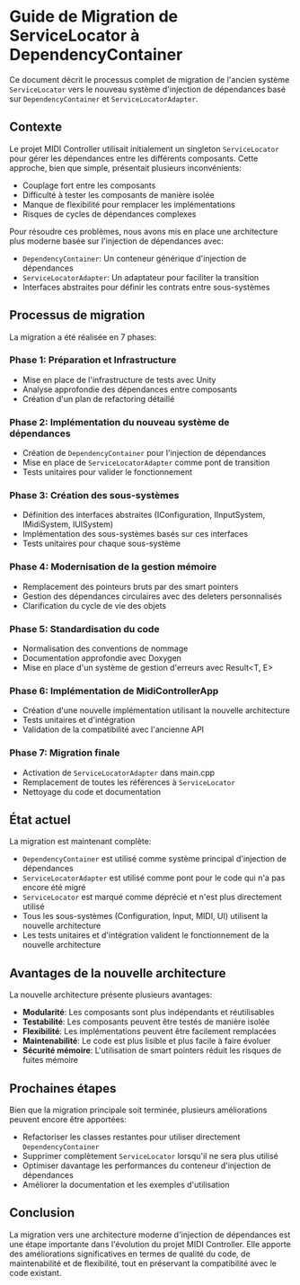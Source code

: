 # Guide de Migration de ServiceLocator à DependencyContainer

Ce document décrit le processus complet de migration de l'ancien système `ServiceLocator` vers le nouveau système d'injection de dépendances basé sur `DependencyContainer` et `ServiceLocatorAdapter`.

## Contexte

Le projet MIDI Controller utilisait initialement un singleton `ServiceLocator` pour gérer les dépendances entre les différents composants. Cette approche, bien que simple, présentait plusieurs inconvénients:

- Couplage fort entre les composants
- Difficulté à tester les composants de manière isolée
- Manque de flexibilité pour remplacer les implémentations
- Risques de cycles de dépendances complexes

Pour résoudre ces problèmes, nous avons mis en place une architecture plus moderne basée sur l'injection de dépendances avec:

- `DependencyContainer`: Un conteneur générique d'injection de dépendances
- `ServiceLocatorAdapter`: Un adaptateur pour faciliter la transition
- Interfaces abstraites pour définir les contrats entre sous-systèmes

## Processus de migration

La migration a été réalisée en 7 phases:

### Phase 1: Préparation et Infrastructure
- Mise en place de l'infrastructure de tests avec Unity
- Analyse approfondie des dépendances entre composants
- Création d'un plan de refactoring détaillé

### Phase 2: Implémentation du nouveau système de dépendances
- Création de `DependencyContainer` pour l'injection de dépendances
- Mise en place de `ServiceLocatorAdapter` comme pont de transition
- Tests unitaires pour valider le fonctionnement

### Phase 3: Création des sous-systèmes
- Définition des interfaces abstraites (IConfiguration, IInputSystem, IMidiSystem, IUISystem)
- Implémentation des sous-systèmes basés sur ces interfaces
- Tests unitaires pour chaque sous-système

### Phase 4: Modernisation de la gestion mémoire
- Remplacement des pointeurs bruts par des smart pointers
- Gestion des dépendances circulaires avec des deleters personnalisés
- Clarification du cycle de vie des objets

### Phase 5: Standardisation du code
- Normalisation des conventions de nommage
- Documentation approfondie avec Doxygen
- Mise en place d'un système de gestion d'erreurs avec Result<T, E>

### Phase 6: Implémentation de MidiControllerApp
- Création d'une nouvelle implémentation utilisant la nouvelle architecture
- Tests unitaires et d'intégration
- Validation de la compatibilité avec l'ancienne API

### Phase 7: Migration finale
- Activation de `ServiceLocatorAdapter` dans main.cpp
- Remplacement de toutes les références à `ServiceLocator`
- Nettoyage du code et documentation

## État actuel

La migration est maintenant complète:

- `DependencyContainer` est utilisé comme système principal d'injection de dépendances
- `ServiceLocatorAdapter` est utilisé comme pont pour le code qui n'a pas encore été migré
- `ServiceLocator` est marqué comme déprécié et n'est plus directement utilisé
- Tous les sous-systèmes (Configuration, Input, MIDI, UI) utilisent la nouvelle architecture
- Les tests unitaires et d'intégration valident le fonctionnement de la nouvelle architecture

## Avantages de la nouvelle architecture

La nouvelle architecture présente plusieurs avantages:

- **Modularité**: Les composants sont plus indépendants et réutilisables
- **Testabilité**: Les composants peuvent être testés de manière isolée
- **Flexibilité**: Les implémentations peuvent être facilement remplacées
- **Maintenabilité**: Le code est plus lisible et plus facile à faire évoluer
- **Sécurité mémoire**: L'utilisation de smart pointers réduit les risques de fuites mémoire

## Prochaines étapes

Bien que la migration principale soit terminée, plusieurs améliorations peuvent encore être apportées:

- Refactoriser les classes restantes pour utiliser directement `DependencyContainer`
- Supprimer complètement `ServiceLocator` lorsqu'il ne sera plus utilisé
- Optimiser davantage les performances du conteneur d'injection de dépendances
- Améliorer la documentation et les exemples d'utilisation

## Conclusion

La migration vers une architecture moderne d'injection de dépendances est une étape importante dans l'évolution du projet MIDI Controller. Elle apporte des améliorations significatives en termes de qualité du code, de maintenabilité et de flexibilité, tout en préservant la compatibilité avec le code existant.
